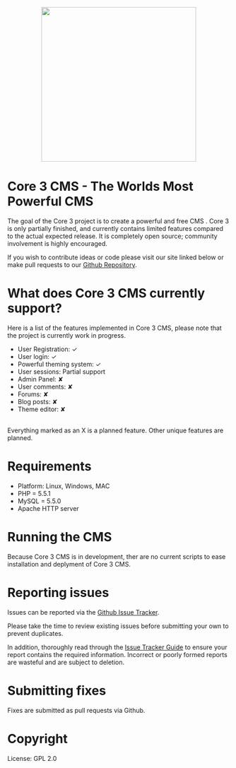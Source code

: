 <p align="center">
  <img src="https://raw.githubusercontent.com/zubairfazal/Core3/master/system/assests/img/logo.jpg" width="350"/>
</p>


# Core 3 CMS - The Worlds Most Powerful CMS
The goal of the Core 3 project is to create a powerful and free CMS . Core 3 is only partially finished, and currently contains limited features compared to the actual expected release. It is completely open source; community involvement is highly encouraged.

If you wish to contribute ideas or code please visit our site linked below or
make pull requests to our [Github Repository](https://github.com/Core3Project/Core3-CMS).


# What does Core 3 CMS currently support?
Here is a list of the features implemented in Core 3 CMS, please note that the project is currently work in progress.
- User Registration: ✓
- User login: ✓
- Powerful theming system: ✓
- User sessions: Partial support
- Admin Panel: ✘
- User comments: ✘
- Forums: ✘
- Blog posts: ✘
- Theme editor: ✘
<br>
Everything marked as an X is a planned feature.  Other unique features are planned.

# Requirements

- Platform: Linux, Windows, MAC
- PHP = 5.5.1
- MySQL = 5.5.0
- Apache HTTP server


# Running the CMS
Because Core 3 CMS is in development, ther are no current scripts to ease installation and deplyment of Core 3 CMS.

# Reporting issues

Issues can be reported via the [Github Issue Tracker](https://github.com/Core3Project/Core3-CMS/issues).

Please take the time to review existing issues before submitting your own to
prevent duplicates.

In addition, thoroughly read through the [Issue Tracker Guide](https://github.com/Core3Project/Core3-CMS/issues/2) to ensure
your report contains the required information. Incorrect or poorly formed
reports are wasteful and are subject to deletion.


# Submitting fixes

Fixes are submitted as pull requests via Github.

# Copyright

License: GPL 2.0


